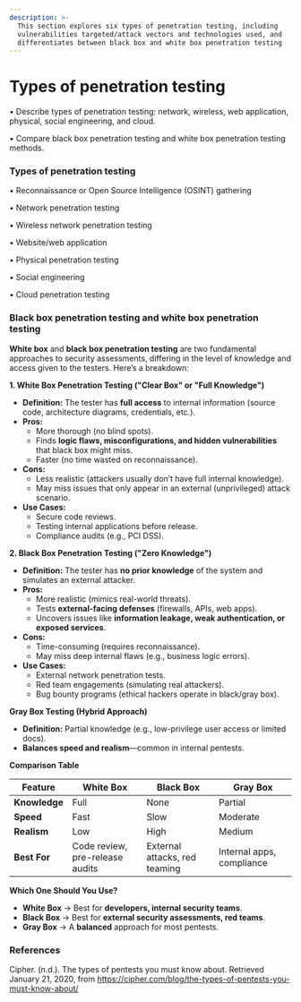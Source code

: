 ```yaml
---
description: >-
  This section explores six types of penetration testing, including
  vulnerabilities targeted/attack vectors and technologies used, and
  differentiates between black box and white box penetration testing
---
```


# Types of penetration testing

• Describe types of penetration testing: network, wireless, web application, physical, social engineering, and cloud.

• Compare black box penetration testing and white box penetration testing methods.

### Types of penetration testing

• Reconnaissance or Open Source Intelligence (OSINT) gathering

• Network penetration testing

• Wireless network penetration testing

• Website/web application

• Physical penetration testing

• Social engineering

• Cloud penetration testing

### Black box penetration testing and white box penetration testing

**White box** and **black box penetration testing** are two fundamental approaches to security assessments, differing in the level of knowledge and access given to the testers. Here’s a breakdown:

**1. White Box Penetration Testing ("Clear Box" or "Full Knowledge")**

* **Definition:** The tester has **full access** to internal information (source code, architecture diagrams, credentials, etc.).
* **Pros:**
  * More thorough (no blind spots).
  * Finds **logic flaws, misconfigurations, and hidden vulnerabilities** that black box might miss.
  * Faster (no time wasted on reconnaissance).
* **Cons:**
  * Less realistic (attackers usually don’t have full internal knowledge).
  * May miss issues that only appear in an external (unprivileged) attack scenario.
* **Use Cases:**
  * Secure code reviews.
  * Testing internal applications before release.
  * Compliance audits (e.g., PCI DSS).

**2. Black Box Penetration Testing ("Zero Knowledge")**

* **Definition:** The tester has **no prior knowledge** of the system and simulates an external attacker.
* **Pros:**
  * More realistic (mimics real-world threats).
  * Tests **external-facing defenses** (firewalls, APIs, web apps).
  * Uncovers issues like **information leakage, weak authentication, or exposed services**.
* **Cons:**
  * Time-consuming (requires reconnaissance).
  * May miss deep internal flaws (e.g., business logic errors).
* **Use Cases:**
  * External network penetration tests.
  * Red team engagements (simulating real attackers).
  * Bug bounty programs (ethical hackers operate in black/gray box).

**Gray Box Testing (Hybrid Approach)**

* **Definition:** Partial knowledge (e.g., low-privilege user access or limited docs).
* **Balances speed and realism**—common in internal pentests.

**Comparison Table**

| Feature       | White Box                       | Black Box                     | Gray Box                  |
| ------------- | ------------------------------- | ----------------------------- | ------------------------- |
| **Knowledge** | Full                            | None                          | Partial                   |
| **Speed**     | Fast                            | Slow                          | Moderate                  |
| **Realism**   | Low                             | High                          | Medium                    |
| **Best For**  | Code review, pre-release audits | External attacks, red teaming | Internal apps, compliance |

**Which One Should You Use?**

* **White Box** → Best for **developers, internal security teams**.
* **Black Box** → Best for **external security assessments, red teams**.
* **Gray Box** → A **balanced** approach for most pentests.

### References

Cipher. (n.d.). The types of pentests you must know about. Retrieved January 21, 2020, from https://cipher.com/blog/the-types-of-pentests-you-must-know-about/
